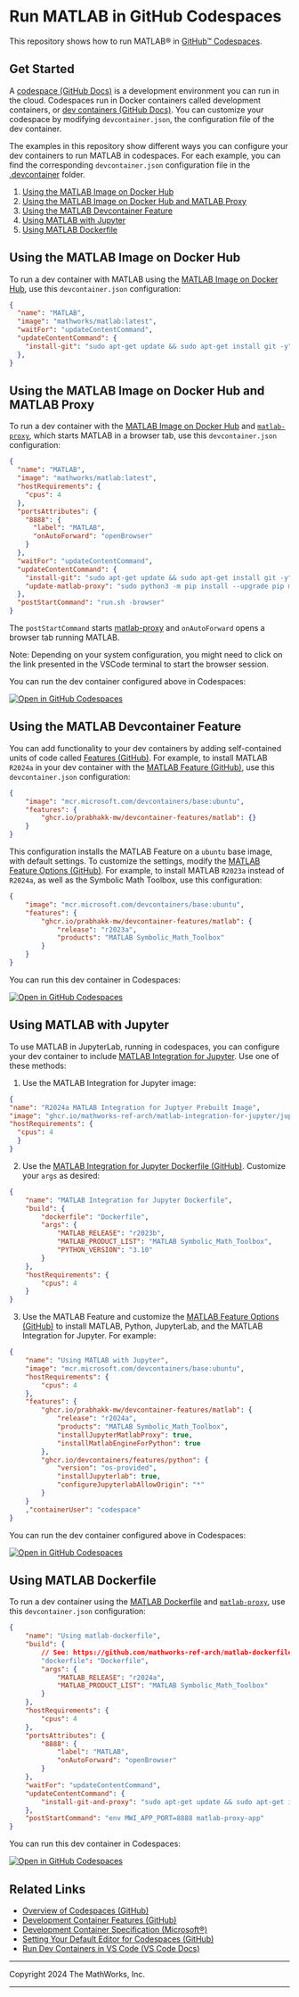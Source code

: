 # Run MATLAB in GitHub Codespaces

This repository shows how to run MATLAB&reg; in [GitHub&trade; Codespaces](https://github.com/features/codespaces).

## Get Started

A [codespace (GitHub Docs)](https://docs.github.com/en/codespaces/overview) is a development environment you can run in the cloud. Codespaces run in Docker containers called development containers, or [dev containers (GitHub Docs)](https://docs.github.com/en/codespaces/setting-up-your-project-for-codespaces/adding-a-dev-container-configuration/introduction-to-dev-containers). You can customize your codespace by modifying `devcontainer.json`, the configuration file of the dev container.

The examples in this repository show different ways you can configure your dev containers to run MATLAB in codespaces. For each example, you can find the corresponding `devcontainer.json` configuration file in the [.devcontainer](./.devcontainer) folder.

1. [Using the MATLAB Image on Docker Hub](#using-the-matlab-image-on-docker-hub)
2. [Using the MATLAB Image on Docker Hub and MATLAB Proxy](#using-the-matlab-image-on-docker-hub-and-matlab-proxy) 
3. [Using the MATLAB Devcontainer Feature](#using-the-matlab-devcontainer-feature) 
4. [Using MATLAB with Jupyter](#using-matlab-with-jupyter)
5. [Using MATLAB Dockerfile](#using-MATLAB-dockerfile)



## Using the MATLAB Image on Docker Hub

To run a dev container with MATLAB using the [MATLAB Image on Docker Hub](https://hub.docker.com/r/mathworks/matlab), use this `devcontainer.json` configuration:
 
```json
{
  "name": "MATLAB",
  "image": "mathworks/matlab:latest",
  "waitFor": "updateContentCommand",
  "updateContentCommand": {
    "install-git": "sudo apt-get update && sudo apt-get install git -y",
  },
}
```

## Using the MATLAB Image on Docker Hub and MATLAB Proxy

To run a dev container with the [MATLAB Image on Docker Hub](https://hub.docker.com/r/mathworks/matlab) and [`matlab-proxy`](https://github.com/mathworks/matlab-proxy), which starts MATLAB in a browser tab, use this `devcontainer.json` configuration:

```json
{
  "name": "MATLAB",
  "image": "mathworks/matlab:latest",
  "hostRequirements": {
    "cpus": 4
  },
  "portsAttributes": {
    "8888": {
      "label": "MATLAB",
      "onAutoForward": "openBrowser"
    }
  },
  "waitFor": "updateContentCommand",
  "updateContentCommand": {
    "install-git": "sudo apt-get update && sudo apt-get install git -y",
    "update-matlab-proxy": "sudo python3 -m pip install --upgrade pip matlab-proxy"
  },
  "postStartCommand": "run.sh -browser"
}
```

The `postStartCommand` starts [matlab-proxy](https://github.com/mathworks/matlab-proxy) and `onAutoForward` opens a browser tab running MATLAB.

Note: Depending on your system configuration, you might need to click on the link presented in the VSCode terminal to start the browser session.

You can run the dev container configured above in Codespaces:

[![Open in GitHub Codespaces](https://github.com/codespaces/badge.svg)](https://github.com/codespaces/new/prabhakk-mw/matlab-codespaces?template=false&devcontainer_path=.devcontainer%2Fdevcontainer.json)


## Using the MATLAB Devcontainer Feature

You can add functionality to your dev containers by adding self-contained units of code called [Features (GitHub)](https://github.com/devcontainers/features). For example, to install MATLAB `R2024a` in your dev container with the [MATLAB Feature (GitHub)](https://github.com/prabhakk-mw/devcontainer-features), use this `devcontainer.json` configuration:

```json
{
    "image": "mcr.microsoft.com/devcontainers/base:ubuntu",
    "features": {
        "ghcr.io/prabhakk-mw/devcontainer-features/matlab": {}
    }
}
```

This configuration installs the MATLAB Feature on a `ubuntu` base image, with default settings. To customize the settings, modify the [MATLAB Feature Options (GitHub)](https://github.com/prabhakk-mw/devcontainer-features/tree/main/src/matlab#options). For example, to install MATLAB `R2023a` instead of `R2024a`, as well as the Symbolic Math Toolbox, use this configuration:

```json
{
    "image": "mcr.microsoft.com/devcontainers/base:ubuntu",
    "features": {
        "ghcr.io/prabhakk-mw/devcontainer-features/matlab": {
            "release": "r2023a",
            "products": "MATLAB Symbolic_Math_Toolbox"
        }
    }
}   
```

You can run this dev container in Codespaces: 

[![Open in GitHub Codespaces](https://github.com/codespaces/badge.svg)](https://github.com/codespaces/new/prabhakk-mw/matlab-codespaces?template=false&devcontainer_path=.devcontainer%2Fusing-devcontainer-feature%2Fdevcontainer.json)





## Using MATLAB with Jupyter

To use MATLAB in JupyterLab, running in codespaces, you can configure your dev container to include [MATLAB Integration for Jupyter](https://github.com/mathworks/jupyter-matlab-proxy). Use one of these methods:


1. Use the MATLAB Integration for Jupyter image:

  ```json
  {
  "name": "R2024a MATLAB Integration for Juptyer Prebuilt Image",
  "image": "ghcr.io/mathworks-ref-arch/matlab-integration-for-jupyter/jupyter-matlab-notebook:r2024a",
  "hostRequirements": {
    "cpus": 4
    }
  }
  ```

2. Use the [MATLAB Integration for Jupyter Dockerfile (GitHub)](https://github.com/mathworks-ref-arch/matlab-integration-for-jupyter/blob/main/matlab/Dockerfile). Customize your `args` as desired:
  ```json
  {
      "name": "MATLAB Integration for Jupyter Dockerfile",
      "build": {
          "dockerfile": "Dockerfile",
          "args": {
              "MATLAB_RELEASE": "r2023b",
              "MATLAB_PRODUCT_LIST": "MATLAB Symbolic_Math_Toolbox",
              "PYTHON_VERSION": "3.10"
          }
      },
      "hostRequirements": {
          "cpus": 4
      }
  }
  ```

3. Use the MATLAB Feature and customize the [MATLAB Feature Options (GitHub)](https://github.com/prabhakk-mw/devcontainer-features/tree/main/src/matlab#options) to install MATLAB, Python, JupyterLab, and the MATLAB Integration for Jupyter. For example:


  ```json
  {
      "name": "Using MATLAB with Jupyter",
      "image": "mcr.microsoft.com/devcontainers/base:ubuntu",
      "hostRequirements": {
          "cpus": 4
      },
      "features": {
          "ghcr.io/prabhakk-mw/devcontainer-features/matlab": {
              "release": "r2024a",
              "products": "MATLAB Symbolic_Math_Toolbox",
              "installJupyterMatlabProxy": true,
              "installMatlabEngineForPython": true
          },
          "ghcr.io/devcontainers/features/python": {
              "version": "os-provided",
              "installJupyterlab": true,
              "configureJupyterlabAllowOrigin": "*"
          }
      }
      ,"containerUser": "codespace"
  }
  ```

You can run the dev container configured above in Codespaces: 

[![Open in GitHub Codespaces](https://github.com/codespaces/badge.svg)](https://github.com/codespaces/new/prabhakk-mw/matlab-codespaces?template=false&devcontainer_path=.devcontainer%2Fusing-matlab-with-jupyter%2Fdevcontainer.json)




## Using MATLAB Dockerfile

To run a dev container using the [MATLAB Dockerfile](https://github.com/mathworks-ref-arch/matlab-dockerfile) and [`matlab-proxy`](https://github.com/mathworks/matlab-proxy), use this `devcontainer.json` configuration:

```json
{
    "name": "Using matlab-dockerfile",
    "build": {
        // See: https://github.com/mathworks-ref-arch/matlab-dockerfile
        "dockerfile": "Dockerfile",
        "args": {
            "MATLAB_RELEASE": "r2024a",
            "MATLAB_PRODUCT_LIST": "MATLAB Symbolic_Math_Toolbox"
        }
    },
    "hostRequirements": {
        "cpus": 4
    },
    "portsAttributes": {
        "8888": {
            "label": "MATLAB",
            "onAutoForward": "openBrowser"
        }
    },
    "waitFor": "updateContentCommand",
    "updateContentCommand": {
        "install-git-and-proxy": "sudo apt-get update && sudo apt-get install --no-install-recommends -y git python3 python3-pip xvfb && sudo python3 -m pip install --upgrade matlab-proxy"
    },
    "postStartCommand": "env MWI_APP_PORT=8888 matlab-proxy-app"
}
```

You can run this dev container in Codespaces: 

[![Open in GitHub Codespaces](https://github.com/codespaces/badge.svg)](https://github.com/codespaces/new/prabhakk-mw/matlab-codespaces?template=false&devcontainer_path=.devcontainer%2Fusing-matlab-dockerfile%2Fdevcontainer.json)

## Related Links

* [Overview of Codespaces (GitHub)](https://docs.github.com/en/codespaces/overview)
* [Development Container Features (GitHub)](https://github.com/devcontainers/features/)
* [Development Container Specification (Microsoft&reg;)](https://containers.dev/implementors/spec/)
* [Setting Your Default Editor for Codespaces (GitHub)](https://docs.github.com/en/codespaces/setting-your-user-preferences/setting-your-default-editor-for-github-codespaces)
* [Run Dev Containers in VS Code (VS Code Docs) ](https://code.visualstudio.com/docs/devcontainers/create-dev-container)
----

Copyright 2024 The MathWorks, Inc.

----